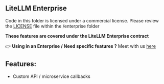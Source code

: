 ## LiteLLM Enterprise

Code in this folder is licensed under a commercial license. Please review the [LICENSE](./LICENSE.md) file within the /enterprise folder

**These features are covered under the LiteLLM Enterprise contract**

👉 **Using in an Enterprise / Need specific features ?** Meet with us [here](https://calendly.com/d/4mp-gd3-k5k/litellm-1-1-onboarding-chat?month=2024-02)

## Features:
- Custom API / microservice callbacks 


